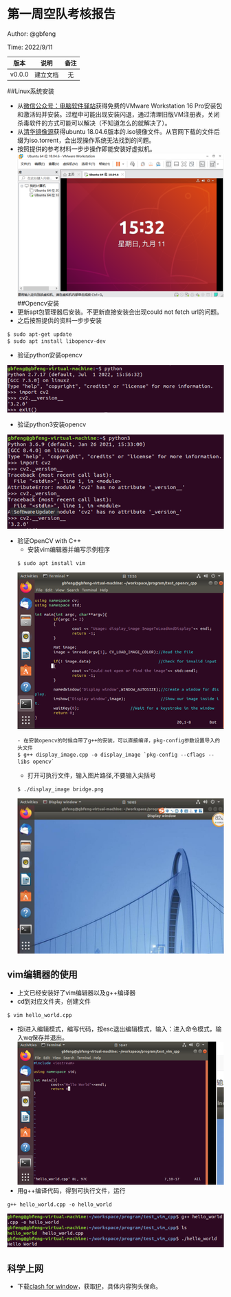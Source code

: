 # 第一周空队考核报告
Author: @gbfeng

Time: 2022/9/11

|版本|说明|备注|
|:--:|:--:|:--:|
|v0.0.0|建立文档|无|
##Linux系统安装
- 从[微信公众号：电脑软件驿站](https://mp.weixin.qq.com/s/-0bTGJ0ZLHgqBIvO2KaWEQ)获得免费的VMware Workstation 16 Pro安装包和激活码并安装。过程中可能出现安装闪退，通过清理旧版VM注册表，关闭杀毒软件的方式可能可以解决（不知道怎么的就解决了）。
- 从[清华镜像源](https://mirrors.tuna.tsinghua.edu.cn/ubuntu-releases/)获得ubuntu 18.04.6版本的.iso镜像文件。从官网下载的文件后缀为iso.torrent，会出现操作系统无法找到的问题。
- 按照提供的参考材料一步步操作即能安装好虚拟机。
![安装好的虚拟机和VM 16](./VM16_ubuntu_install.png)
##Opencv安装
- 更新apt包管理器后安装。不更新直接安装会出现could not fetch url的问题。
- 之后按照提供的资料一步步安装
```
$ sudo apt-get update
$ sudo apt install libopencv-dev
```
-  验证python安装opencv

![python安装opencv](./python2_opencv.png)

- 验证python3安装opencv

![python安装opencv](./python3_opencv.png)
-  验证OpenCV with C++
	- 安装vim编辑器并编写示例程序
	```
	$ sudo apt install vim
	```
	![c++ opencv示例](./opencv_cpp.png)
	```
	- 在安装opencv的时候自带了g++的安装，可以直接编译，pkg-config参数设置导入的头文件
	$ g++ display_image.cpp -o display_image `pkg-config --cflags --libs opencv`
	```
	- 打开可执行文件，输入图片路径,不要输入尖括号
	```
	$ ./display_image bridge.png
	```
	![c++ opencv结果](./result.jpg)
## vim编辑器的使用
- 上文已经安装好了vim编辑器以及g++编译器
- cd到对应文件夹，创建文件
```
$ vim hello_world.cpp
```
-  按i进入编辑模式，编写代码，按esc退出编辑模式，输入：进入命令模式，输入wq保存并退出。
![hello_world_vim](./hello_world_vim.png)
- 用g++编译代码，得到可执行文件，运行
```
g++ hello_world.cpp -o hello_world
```
![c++ opencv结果](./hello_world_run.png)
## 科学上网
- 下载[clash for window](https://zhuanlan.zhihu.com/p/543927762)，获取[IP](https://xsus.buzz/)，具体内容狗头保命。

  


